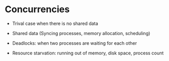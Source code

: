 # Concurrencies

* Trival case when there is no shared data
* Shared data (Syncing processes, memory allocation, scheduling)

* Deadlocks: when two processes are waiting for each  other
* Resource starvation: running out of memory, disk space, process count


